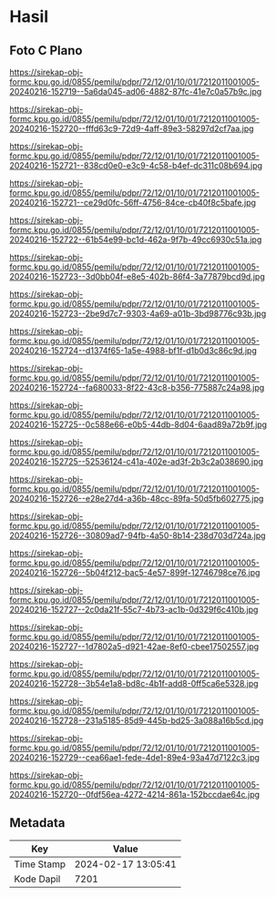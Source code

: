 # Hasil

## Foto C Plano

https://sirekap-obj-formc.kpu.go.id/0855/pemilu/pdpr/72/12/01/10/01/7212011001005-20240216-152719--5a6da045-ad06-4882-87fc-41e7c0a57b9c.jpg

https://sirekap-obj-formc.kpu.go.id/0855/pemilu/pdpr/72/12/01/10/01/7212011001005-20240216-152720--fffd63c9-72d9-4aff-89e3-58297d2cf7aa.jpg

https://sirekap-obj-formc.kpu.go.id/0855/pemilu/pdpr/72/12/01/10/01/7212011001005-20240216-152721--838cd0e0-e3c9-4c58-b4ef-dc311c08b694.jpg

https://sirekap-obj-formc.kpu.go.id/0855/pemilu/pdpr/72/12/01/10/01/7212011001005-20240216-152721--ce29d0fc-56ff-4756-84ce-cb40f8c5bafe.jpg

https://sirekap-obj-formc.kpu.go.id/0855/pemilu/pdpr/72/12/01/10/01/7212011001005-20240216-152722--61b54e99-bc1d-462a-9f7b-49cc6930c51a.jpg

https://sirekap-obj-formc.kpu.go.id/0855/pemilu/pdpr/72/12/01/10/01/7212011001005-20240216-152723--3d0bb04f-e8e5-402b-86f4-3a77879bcd9d.jpg

https://sirekap-obj-formc.kpu.go.id/0855/pemilu/pdpr/72/12/01/10/01/7212011001005-20240216-152723--2be9d7c7-9303-4a69-a01b-3bd98776c93b.jpg

https://sirekap-obj-formc.kpu.go.id/0855/pemilu/pdpr/72/12/01/10/01/7212011001005-20240216-152724--d1374f65-1a5e-4988-bf1f-d1b0d3c86c9d.jpg

https://sirekap-obj-formc.kpu.go.id/0855/pemilu/pdpr/72/12/01/10/01/7212011001005-20240216-152724--fa680033-8f22-43c8-b356-775887c24a98.jpg

https://sirekap-obj-formc.kpu.go.id/0855/pemilu/pdpr/72/12/01/10/01/7212011001005-20240216-152725--0c588e66-e0b5-44db-8d04-6aad89a72b9f.jpg

https://sirekap-obj-formc.kpu.go.id/0855/pemilu/pdpr/72/12/01/10/01/7212011001005-20240216-152725--52536124-c41a-402e-ad3f-2b3c2a038690.jpg

https://sirekap-obj-formc.kpu.go.id/0855/pemilu/pdpr/72/12/01/10/01/7212011001005-20240216-152726--e28e27d4-a36b-48cc-89fa-50d5fb602775.jpg

https://sirekap-obj-formc.kpu.go.id/0855/pemilu/pdpr/72/12/01/10/01/7212011001005-20240216-152726--30809ad7-94fb-4a50-8b14-238d703d724a.jpg

https://sirekap-obj-formc.kpu.go.id/0855/pemilu/pdpr/72/12/01/10/01/7212011001005-20240216-152726--5b04f212-bac5-4e57-899f-12746798ce76.jpg

https://sirekap-obj-formc.kpu.go.id/0855/pemilu/pdpr/72/12/01/10/01/7212011001005-20240216-152727--2c0da21f-55c7-4b73-ac1b-0d329f6c410b.jpg

https://sirekap-obj-formc.kpu.go.id/0855/pemilu/pdpr/72/12/01/10/01/7212011001005-20240216-152727--1d7802a5-d921-42ae-8ef0-cbee17502557.jpg

https://sirekap-obj-formc.kpu.go.id/0855/pemilu/pdpr/72/12/01/10/01/7212011001005-20240216-152728--3b54e1a8-bd8c-4b1f-add8-0ff5ca6e5328.jpg

https://sirekap-obj-formc.kpu.go.id/0855/pemilu/pdpr/72/12/01/10/01/7212011001005-20240216-152728--231a5185-85d9-445b-bd25-3a088a16b5cd.jpg

https://sirekap-obj-formc.kpu.go.id/0855/pemilu/pdpr/72/12/01/10/01/7212011001005-20240216-152729--cea66ae1-fede-4de1-89e4-93a47d7122c3.jpg

https://sirekap-obj-formc.kpu.go.id/0855/pemilu/pdpr/72/12/01/10/01/7212011001005-20240216-152720--0fdf56ea-4272-4214-861a-152bccdae64c.jpg


## Metadata

| Key        | Value               |
| ---------- | ------------------- |
| Time Stamp | 2024-02-17 13:05:41 |
| Kode Dapil | 7201                |



